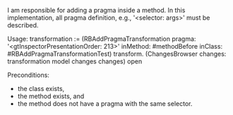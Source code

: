 I am responsible for adding a pragma inside a method. In this implementation, all pragma definition, e.g., '<selector: args>' must be described.

Usage:
transformation := (RBAddPragmaTransformation
				pragma: '<gtInspectorPresentationOrder: 213>'
				inMethod: #methodBefore
				inClass: #RBAddPragmaTransformationTest)
				transform.
(ChangesBrowser changes: transformation model changes changes) open

Preconditions:
- the class exists,
- the method exists, and
- the method does not have a pragma with the same selector. 